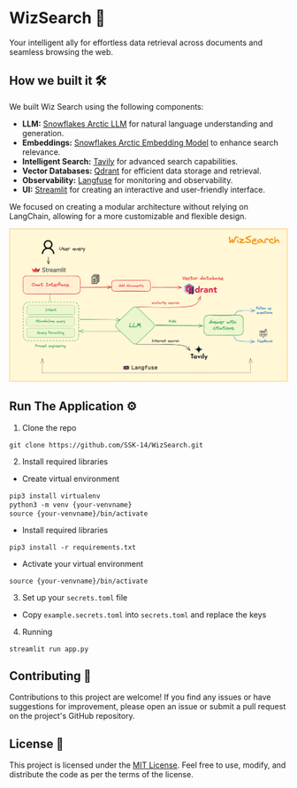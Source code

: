 # WizSearch 🌟
Your intelligent ally for effortless data retrieval across documents and seamless browsing the web.

## How we built it 🛠️
We built Wiz Search using the following components:
- **LLM:** [Snowflakes Arctic LLM](https://www.snowflake.com/en/data-cloud/arctic/) for natural language understanding and generation.
- **Embeddings:** [Snowflakes Arctic Embedding Model](https://www.snowflake.com/blog/introducing-snowflake-arctic-embed-snowflakes-state-of-the-art-text-embedding-family-of-models/) to enhance search relevance.
- **Intelligent Search:** [Tavily](https://tavily.com/) for advanced search capabilities.
- **Vector Databases:** [Qdrant](https://qdrant.tech/) for efficient data storage and retrieval.
- **Observability:** [Langfuse](https://www.langfuse.com/) for monitoring and observability.
- **UI:** [Streamlit](https://streamlit.io/) for creating an interactive and user-friendly interface.

We focused on creating a modular architecture without relying on LangChain, allowing for a more customizable and flexible design.

![Architecture](./src/assets/arch.png)

## Run The Application ⚙️

1. Clone the repo
```
git clone https://github.com/SSK-14/WizSearch.git
```

2. Install required libraries

- Create virtual environment
```
pip3 install virtualenv
python3 -m venv {your-venvname}
source {your-venvname}/bin/activate
```

- Install required libraries
```
pip3 install -r requirements.txt
```

- Activate your virtual environment
```
source {your-venvname}/bin/activate
```

3. Set up your `secrets.toml` file
- Copy `example.secrets.toml` into `secrets.toml` and replace the keys

4. Running
```
streamlit run app.py 
```

## Contributing 🤝
Contributions to this project are welcome! If you find any issues or have suggestions for improvement, please open an issue or submit a pull request on the project's GitHub repository.

## License 📝
This project is licensed under the [MIT License](https://github.com/SSK-14/WizSearch/blob/main/LICENSE). Feel free to use, modify, and distribute the code as per the terms of the license.

